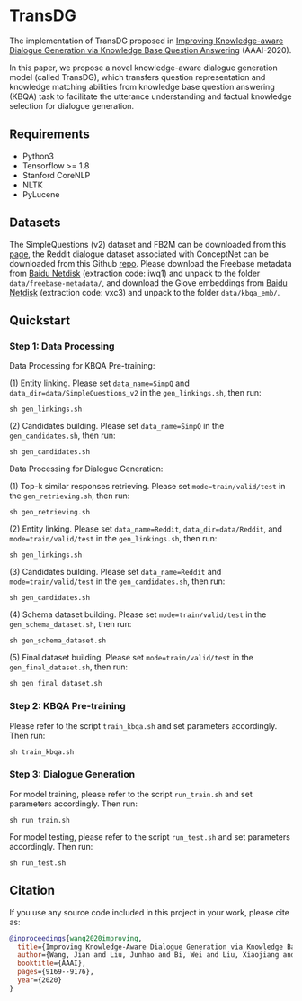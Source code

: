 # TransDG

The implementation of TransDG proposed in [Improving Knowledge-aware Dialogue Generation via Knowledge Base Question Answering](https://arxiv.org/pdf/1912.07491.pdf) (AAAI-2020). 

In this paper, we propose a novel knowledge-aware dialogue generation model (called TransDG), which transfers question representation and knowledge matching abilities from knowledge base question answering (KBQA) task to facilitate the utterance understanding and factual knowledge selection for dialogue generation.

## Requirements
* Python3
* Tensorflow >= 1.8
* Stanford CoreNLP
* NLTK
* PyLucene

## Datasets

The SimpleQuestions (v2) dataset and FB2M can be downloaded from this [page](https://research.fb.com/downloads/babi/), the Reddit dialogue dataset associated with ConceptNet can be downloaded from this Github [repo](https://github.com/thu-coai/ccm). Please download the Freebase metadata from [Baidu Netdisk](https://pan.baidu.com/s/1MauWDI5NY23J_5FKUOGHaw) (extraction code: iwq1) and unpack to the folder `data/freebase-metadata/`, and download the Glove embeddings from [Baidu Netdisk](https://pan.baidu.com/s/1ekrkqxuLhSMfqHELxLOJnA) (extraction code: vxc3) and unpack to the folder `data/kbqa_emb/`.

## Quickstart

### Step 1: Data Processing

Data Processing for KBQA Pre-training:

(1) Entity linking. Please set `data_name=SimpQ` and `data_dir=data/SimpleQuestions_v2` in the `gen_linkings.sh`, then run:
```
sh gen_linkings.sh
```
(2) Candidates building. Please set `data_name=SimpQ` in the `gen_candidates.sh`, then run:
```
sh gen_candidates.sh
```

Data Processing for Dialogue Generation:

(1) Top-k similar responses retrieving. Please set `mode=train/valid/test` in the `gen_retrieving.sh`, then run:
```
sh gen_retrieving.sh
```

(2) Entity linking. Please set `data_name=Reddit`, `data_dir=data/Reddit`, and `mode=train/valid/test` in the `gen_linkings.sh`, then run:
```
sh gen_linkings.sh
```
(3) Candidates building. Please set `data_name=Reddit` and `mode=train/valid/test` in the `gen_candidates.sh`, then run:
```
sh gen_candidates.sh
```

(4) Schema dataset building. Please set `mode=train/valid/test` in the `gen_schema_dataset.sh`, then run:
```
sh gen_schema_dataset.sh
```

(5) Final dataset building. Please set `mode=train/valid/test` in the `gen_final_dataset.sh`, then run:
```
sh gen_final_dataset.sh
```

### Step 2: KBQA Pre-training

Please refer to the script `train_kbqa.sh` and set parameters accordingly. Then run:
```
sh train_kbqa.sh
```

### Step 3: Dialogue Generation

For model training, please refer to the script `run_train.sh` and set parameters accordingly. Then run:
```
sh run_train.sh
```
For model testing, please refer to the script `run_test.sh` and set parameters accordingly. Then run:
```
sh run_test.sh
```

## Citation
If you use any source code included in this project in your work, please cite as:
```bibtex
@inproceedings{wang2020improving,
  title={Improving Knowledge-Aware Dialogue Generation via Knowledge Base Question Answering.},
  author={Wang, Jian and Liu, Junhao and Bi, Wei and Liu, Xiaojiang and He, Kejing and Xu, Ruifeng and Yang, Min},
  booktitle={AAAI},
  pages={9169--9176},
  year={2020}
}
```
